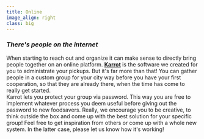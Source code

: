 ```yaml
---
title: Online
image_align: right
class: big
---
```


### <div class="fa fa-laptop"></div> _There's people on the internet_

When starting to reach out and organize it can make sense to directly bring people together on an online platform. [**Karrot**](/karrot) is the software we created for you to administrate your pickups. But it's far more than that! You can gather people in a custom group for your city way before you have your first cooperation, so that they are already there, when the time has come to really get started. </br>
Karrot lets you protect your group via password. This way you are free to implement whatever process you deem useful before giving out the password to new foodsavers. Really, we encourage you to be creative, to think outside the box and come up with the best solution for your specific group! Feel free to get inspiration from others or come up with a whole new system. In the latter case, please let us know how it's working!
